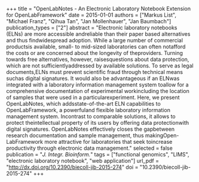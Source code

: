 +++
title = "OpenLabNotes - An Electronic Laboratory Notebook Extension for OpenLabFramework"
date = 2015-01-01
authors = ["Markus List", "Michael Franz", "Qihua Tan", "Jan Mollenhauer", "Jan Baumbach"]
publication_types = ["2"]
abstract = "Electronic laboratory notebooks (ELNs) are more accessible andreliable than their paper based alternatives and thus findwidespread adoption. While a large number of commercial productsis available, small- to mid-sized laboratories can often notafford the costs or are concerned about the longevity of theproviders. Turning towards free alternatives, however, raisesquestions about data protection, which are not sufficientlyaddressed by available solutions. To serve as legal documents,ELNs must prevent scientific fraud through technical means suchas digital signatures. It would also be advantageous if an ELNwas integrated with a laboratory information management system toallow for a comprehensive documentation of experimental workincluding the location of samples that were used in a particularexperiment. Here, we present OpenLabNotes, which addsstate-of-the-art ELN capabilities to OpenLabFramework, a powerfuland flexible laboratory information management system. Incontrast to comparable solutions, it allows to protect theintellectual property of its users by offering data protectionwith digital signatures. OpenLabNotes effectively closes the gapbetween research documentation and sample management, thus makingOpen-LabFramework more attractive for laboratories that seek toincrease productivity through electronic data management."
selected = false
publication = "*J. Integr. Bioinform.*"
tags = ["functional genomics", "LIMS", "electronic laboratory notebook", "web application"]
url_pdf = "http://dx.doi.org/10.2390/biecoll-jib-2015-274"
doi = "10.2390/biecoll-jib-2015-274"
+++

